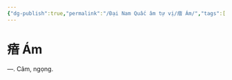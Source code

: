 ```yaml
---
{"dg-publish":true,"permalink":"/Đại Nam Quấc âm tự vị/瘖 Ám/","tags":["âm-tự-vị"],"created":"2025-08-15T14:51:49.848+07:00"}
---
```


# 瘖 Ám

―. Câm, ngọng.